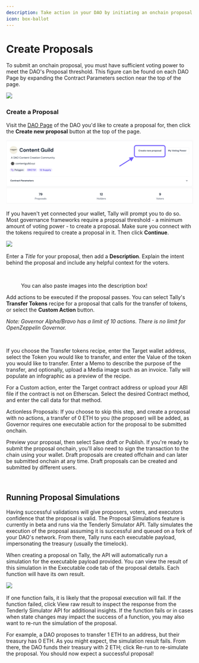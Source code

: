 ```yaml
---
description: Take action in your DAO by initiating an onchain proposal on Tally.
icon: box-ballot
---
```


# Create Proposals

To submit an onchain proposal, you must have sufficient voting power to meet the DAO's Proposal threshold. This figure can be found on each DAO Page by expanding the Contract Parameters section near the top of the page.

![](https://p434.p1.n0.cdn.getcloudapp.com/items/Wnu7L511/62adb73a-14cf-43fc-a2ec-f18d81da37fd.jpg?v=41fa4940cdd4058e9c1c5300247c9fab)

### Create a Proposal

Visit the [DAO Page](../../tally-features/navigating-the-tally-platform/dao-page.md) of the DAO you'd like to create a proposal for, then click the **Create new proposal** button at the top of the page.

![](<../../.gitbook/assets/Screenshot 2023-08-25 at 2.10.18 pm.png>)

If you haven't yet connected your wallet, Tally will prompt you to do so. Most governance frameworks require a proposal threshold - a minimum amount of voting power - to create a proposal. Make sure you connect with the tokens required to create a proposal in it. Then click **Continue**.

![](https://p434.p1.n0.cdn.getcloudapp.com/items/X6uRgGj2/bc81b614-618f-4326-a7b9-23c5cf49ec82.jpg?v=7aaf60e7686ab39166e3773b184fa759)

Enter a _Title_ for your proposal, then add a **Description**. Explain the intent behind the proposal and include any helpful context for the voters.&#x20;

<figure><img src="../../.gitbook/assets/Screenshot 2023-12-08 at 7.11.35 pm.png" alt=""><figcaption><p>You can also paste images into the description box!</p></figcaption></figure>

Add actions to be executed if the proposal passes. You can select Tally's **Transfer Tokens** recipe for a proposal that calls for the transfer of tokens, or select the **Custom Action** button.

_Note:_ _Governor Alpha/Bravo has a limit of 10 actions. There is no limit for OpenZeppelin Governor._

<figure><img src="../../.gitbook/assets/Screenshot 2023-12-08 at 7.15.10 pm.png" alt=""><figcaption></figcaption></figure>

If you choose the Transfer tokens recipe, enter the Target wallet address, select the Token you would like to transfer, and enter the Value of the token you would like to transfer. Enter a Memo to describe the purpose of the transfer, and optionally, upload a Media image such as an invoice. Tally will populate an infographic as a preview of the recipe.

For a Custom action, enter the Target contract address or upload your ABI file if the contract is not on Etherscan. Select the desired Contract method, and enter the call data for that method.

Actionless Proposals: If you choose to skip this step, and create a proposal with no actions, a transfer of 0 ETH to you (the proposer) will be added, as Governor requires one executable action for the proposal to be submitted onchain.

Preview your proposal, then select Save draft or Publish. If you're ready to submit the proposal onchain, you'll also need to sign the transaction to the chain using your wallet. Draft proposals are created offchain and can later be submitted onchain at any time. Draft proposals can be created and submitted by different users.

<figure><img src="../../.gitbook/assets/Screenshot 2023-12-08 at 7.17.22 pm.png" alt=""><figcaption></figcaption></figure>

## Running Proposal Simulations

Having successful validations will give proposers, voters, and executors confidence that the proposal is valid. The Proposal Simulations feature is currently in beta and runs via the Tenderly Simulator API. Tally simulates the execution of the proposal assuming it is successful and queued on a fork of your DAO's network. From there, Tally runs each executable payload, impersonating the treasury (usually the timelock).

When creating a proposal on Tally, the API will automatically run a simulation for the executable payload provided. You can view the result of this simulation in the Executable code tab of the proposal details. Each function will have its own result.

![](https://p434.p1.n0.cdn.getcloudapp.com/items/d5uyw5Xz/28394171-2a60-43c8-83c8-503bde80b849.jpg?v=69e726e7f4645e69d2748c4be5e6410d)

If one function fails, it is likely that the proposal execution will fail. If the function failed, click View raw result to inspect the response from the Tenderly Simulator API for additional insights. If the function fails or in cases when state changes may impact the success of a function, you may also want to re-run the simulation of the proposal.

For example, a DAO proposes to transfer 1 ETH to an address, but their treasury has 0 ETH. As you might expect, the simulation result fails. From there, the DAO funds their treasury with 2 ETH; click Re-run to re-simulate the proposal. You should now expect a successful proposal!
